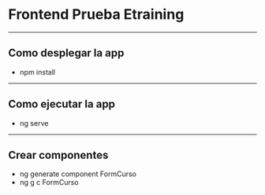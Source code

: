# Frontend Prueba Etraining
---
## Como desplegar la app
-   npm install
---
## Como ejecutar la app
-   ng serve
---
## Crear componentes
-   ng generate component FormCurso
-   ng g c FormCurso

